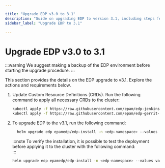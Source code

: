 ```yaml
---

title: "Upgrade EDP v3.0 to 3.1"
description: "Guide on upgrading EDP to version 3.1, including steps for updating Custom Resource Definitions and performing the upgrade procedure."
sidebar_label: "Upgrade EDP to 3.1"

---
```

<!-- markdownlint-disable MD025 -->

# Upgrade EDP v3.0 to 3.1

<head>
  <link rel="canonical" href="https://docs.kuberocketci.io/docs/operator-guide/upgrade/upgrade-edp-3.1/" />
</head>

:::warning
  We suggest making a backup of the EDP environment before starting the upgrade procedure.
:::

This section provides the details on the EDP upgrade to v3.1. Explore the actions and requirements below.

1. Update Custom Resource Definitions (CRDs). Run the following command to apply all necessary CRDs to the cluster:

    ```bash
    kubectl apply -f https://raw.githubusercontent.com/epam/edp-jenkins-operator/v2.13.2/deploy-templates/crds/v2.edp.epam.com_jenkins.yaml
    kubectl apply -f https://raw.githubusercontent.com/epam/edp-gerrit-operator/v2.13.4/deploy-templates/crds/v2.edp.epam.com_gerrits.yaml
    ```

2. To upgrade EDP to the v3.1, run the following command:

    ```bash
      helm upgrade edp epamedp/edp-install -n <edp-namespace> --values values.yaml --version=3.1.0
    ```

    :::note
      To verify the installation, it is possible to test the deployment before applying it to the cluster with the following command:<br />
    :::

    ```bash
    helm upgrade edp epamedp/edp-install -n <edp-namespace> --values values.yaml --version=3.1.0  --dry-run
    ```
